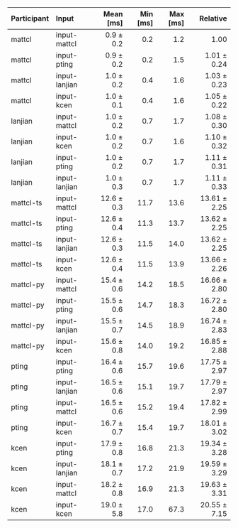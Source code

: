 | Participant | Input | Mean [ms] | Min [ms] | Max [ms] | Relative |
|:---|:---|---:|---:|---:|---:|
| mattcl | input-mattcl | 0.9 ± 0.2 | 0.2 | 1.2 | 1.00 |
| mattcl | input-pting | 0.9 ± 0.2 | 0.2 | 1.5 | 1.01 ± 0.24 |
| mattcl | input-lanjian | 1.0 ± 0.2 | 0.4 | 1.6 | 1.03 ± 0.23 |
| mattcl | input-kcen | 1.0 ± 0.1 | 0.4 | 1.6 | 1.05 ± 0.22 |
| lanjian | input-mattcl | 1.0 ± 0.2 | 0.7 | 1.7 | 1.08 ± 0.30 |
| lanjian | input-kcen | 1.0 ± 0.2 | 0.7 | 1.6 | 1.10 ± 0.32 |
| lanjian | input-pting | 1.0 ± 0.2 | 0.7 | 1.7 | 1.11 ± 0.31 |
| lanjian | input-lanjian | 1.0 ± 0.3 | 0.7 | 1.7 | 1.11 ± 0.33 |
| mattcl-ts | input-mattcl | 12.6 ± 0.3 | 11.7 | 13.6 | 13.61 ± 2.25 |
| mattcl-ts | input-pting | 12.6 ± 0.4 | 11.3 | 13.7 | 13.62 ± 2.25 |
| mattcl-ts | input-lanjian | 12.6 ± 0.3 | 11.5 | 14.0 | 13.62 ± 2.25 |
| mattcl-ts | input-kcen | 12.6 ± 0.4 | 11.5 | 13.9 | 13.66 ± 2.26 |
| mattcl-py | input-mattcl | 15.4 ± 0.6 | 14.2 | 18.5 | 16.66 ± 2.80 |
| mattcl-py | input-pting | 15.5 ± 0.6 | 14.7 | 18.3 | 16.72 ± 2.80 |
| mattcl-py | input-lanjian | 15.5 ± 0.7 | 14.5 | 18.9 | 16.74 ± 2.83 |
| mattcl-py | input-kcen | 15.6 ± 0.8 | 14.0 | 19.2 | 16.85 ± 2.88 |
| pting | input-pting | 16.4 ± 0.6 | 15.7 | 19.6 | 17.75 ± 2.97 |
| pting | input-lanjian | 16.5 ± 0.6 | 15.1 | 19.7 | 17.79 ± 2.97 |
| pting | input-mattcl | 16.5 ± 0.6 | 15.2 | 19.4 | 17.82 ± 2.99 |
| pting | input-kcen | 16.7 ± 0.7 | 15.4 | 19.7 | 18.01 ± 3.02 |
| kcen | input-pting | 17.9 ± 0.8 | 16.8 | 21.3 | 19.34 ± 3.28 |
| kcen | input-lanjian | 18.1 ± 0.7 | 17.2 | 21.9 | 19.59 ± 3.29 |
| kcen | input-mattcl | 18.2 ± 0.8 | 16.9 | 21.3 | 19.63 ± 3.31 |
| kcen | input-kcen | 19.0 ± 5.8 | 17.0 | 67.3 | 20.55 ± 7.15 |
